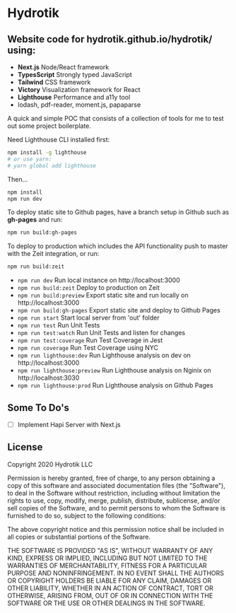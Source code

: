 # Hydrotik

## Website code for **hydrotik.github.io/hydrotik/** using:

- **Next.js** Node/React framework
- **TypesScript** Strongly typed JavaScript
- **Tailwind** CSS framework
- **Victory** Visualization framework for React
- **Lighthouse** Performance and a11y tool
- lodash, pdf-reader, moment.js, papaparse

A quick and simple POC that consists of a collection of tools for me to test out some project boilerplate.

Need Lighthouse CLI installed first:
```bash
npm install -g lighthouse
# or use yarn:
# yarn global add lighthouse
```

Then...

```bash
npm install
npm run dev
```
To deploy static site to Github pages, have a branch setup in Github such as **gh-pages** and run:
```bash
npm run build:gh-pages
```
To deploy to production which includes the API functionality push to master with the Zeit integration, or run:
```bash
npm run build:zeit
```

- ```npm run dev``` Run local instance on http://localhost:3000
- ```npm run build:zeit``` Deploy to production on Zeit
- ```npm run build:preview``` Export static site and run locally on http://localhost:3000
- ```npm run build:gh-pages``` Export static site and deploy to Github Pages
- ```npm run start``` Start local server from 'out' folder
- ```npm run test``` Run Unit Tests
- ```npm run test:watch``` Run Unit Tests and listen for changes
- ```npm run test:coverage``` Run Test Coverage in Jest
- ```npm run coverage``` Run Test Coverage using NYC
- ```npm run lighthouse:dev``` Run Lighthouse analysis on dev on http://localhost:3000
- ```npm run lighthouse:preview``` Run Lighthouse analysis on Nginix on http://localhost:3030
- ```npm run lighthouse:prod``` Run Lighthouse analysis on Github Pages
 
 ## Some To Do's
 - [ ] Implement Hapi Server with Next.js

## License

Copyright 2020 Hydrotik LLC

Permission is hereby granted, free of charge, to any person obtaining a copy of this software and associated documentation files (the "Software"), to deal in the Software without restriction, including without limitation the rights to use, copy, modify, merge, publish, distribute, sublicense, and/or sell copies of the Software, and to permit persons to whom the Software is furnished to do so, subject to the following conditions:

The above copyright notice and this permission notice shall be included in all copies or substantial portions of the Software.

THE SOFTWARE IS PROVIDED "AS IS", WITHOUT WARRANTY OF ANY KIND, EXPRESS OR IMPLIED, INCLUDING BUT NOT LIMITED TO THE WARRANTIES OF MERCHANTABILITY, FITNESS FOR A PARTICULAR PURPOSE AND NONINFRINGEMENT. IN NO EVENT SHALL THE AUTHORS OR COPYRIGHT HOLDERS BE LIABLE FOR ANY CLAIM, DAMAGES OR OTHER LIABILITY, WHETHER IN AN ACTION OF CONTRACT, TORT OR OTHERWISE, ARISING FROM, OUT OF OR IN CONNECTION WITH THE SOFTWARE OR THE USE OR OTHER DEALINGS IN THE SOFTWARE.